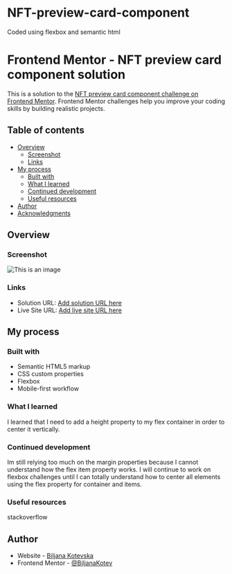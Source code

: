 # NFT-preview-card-component
Coded using flexbox and semantic html

# Frontend Mentor -  NFT preview card component solution

This is a solution to the [NFT preview card component challenge on Frontend Mentor](https://www.frontendmentor.io/challenges/nft-preview-card-component-SbdUL_w0U). Frontend Mentor challenges help you improve your coding skills by building realistic projects. 
 

## Table of contents

- [Overview](#overview)
  - [Screenshot](#screenshot)
  - [Links](#links)
- [My process](#my-process)
  - [Built with](#built-with)
  - [What I learned](#what-i-learned)
  - [Continued development](#continued-development)
  - [Useful resources](#useful-resources)
- [Author](#author)
- [Acknowledgments](#acknowledgments)

## Overview

### Screenshot

![This is an image](https://i.postimg.cc/5y28HKHL/Screenshot-NFT-preview.jpg)

### Links

- Solution URL: [Add solution URL here](https://your-solution-url.com)
- Live Site URL: [Add live site URL here](https://your-live-site-url.com)

## My process

### Built with

- Semantic HTML5 markup
- CSS custom properties
- Flexbox
- Mobile-first workflow

### What I learned

I learned that I need to add a height property to my flex container in order to center it vertically.

### Continued development
 
 Im still relying too much on the margin properties because I cannot understand how the flex item property works. I will continue to work on flexbox challenges until I can totally understand how to center all elements using the flex property for container and items.

### Useful resources

stackoverflow

## Author

- Website - [Biljana Kotevska](https://www.your-site.com)
- Frontend Mentor - [@BiljanaKotev](https://www.frontendmentor.io/profile/yourusername)
